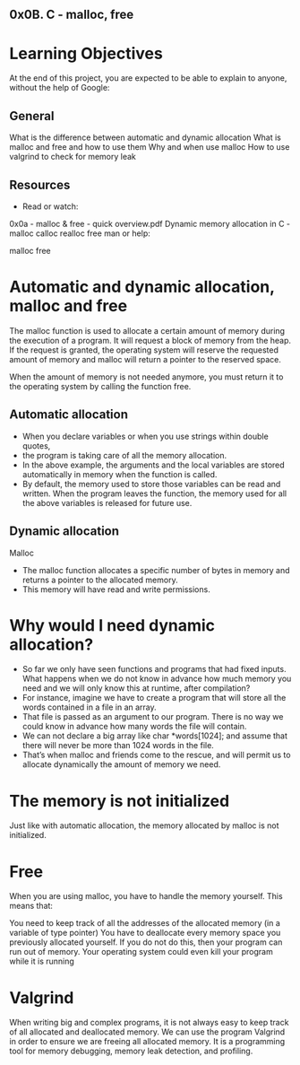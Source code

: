 ## 0x0B. C - malloc, free
# Learning Objectives
At the end of this project, you are expected to be able to explain to anyone, without the help of Google:

## General
What is the difference between automatic and dynamic allocation
What is malloc and free and how to use them
Why and when use malloc
How to use valgrind to check for memory leak
## Resources
* Read or watch:

0x0a - malloc & free - quick overview.pdf
Dynamic memory allocation in C - malloc calloc realloc free 
man or help:

malloc
free



# Automatic and dynamic allocation, malloc and free
The malloc function is used to allocate a certain amount of memory during the execution of a program. It will request a block of memory from the heap. If the request is granted, the operating system will reserve the requested amount of memory and malloc will return a pointer to the reserved space.

When the amount of memory is not needed anymore, you must return it to the operating system by calling the function free.
## Automatic allocation
* When you declare variables or when you use strings within double quotes, 
* the program is taking care of all the memory allocation. 
* In the above example, the arguments and the local variables are stored automatically in memory when the function is called.
* By default, the memory used to store those variables can be read and written. When the program leaves the function, the memory used for all the above variables is released for future use.
 
## Dynamic allocation
Malloc
* The malloc function allocates a specific number of bytes in memory and returns a pointer to the allocated memory. 
* This memory will have read and write permissions.
# Why would I need dynamic allocation?

* So far we only have seen functions and programs that had fixed inputs. What happens when we do not know in advance
 how much memory you need and we will only know this at runtime, after compilation?
* For instance, imagine we have to create a program that will store all the words contained in a file in an array. 
* That file is passed as an argument to our program. There is no way we could know in advance how many words the file will contain. 
* We can not declare a big array like char *words[1024]; and assume that there will never be more than 1024 words in the file. 
* That’s when malloc and friends come to the rescue, and will permit us to allocate dynamically the amount of memory we need.
# The memory is not initialized

Just like with automatic allocation, the memory allocated by malloc is not initialized.
# Free
When you are using malloc, you have to handle the memory yourself. This means that:

You need to keep track of all the addresses of the allocated memory (in a variable of type pointer)
You have to deallocate every memory space you previously allocated yourself. If you do not do this, 
then your program can run out of memory. Your operating system could even kill your program while it is running
# Valgrind
When writing big and complex programs, it is not always easy to keep track of all allocated and deallocated memory. 
We can use the program Valgrind in order to ensure we are freeing all allocated memory. 
It is a programming tool for memory debugging, memory leak detection, and profiling.

